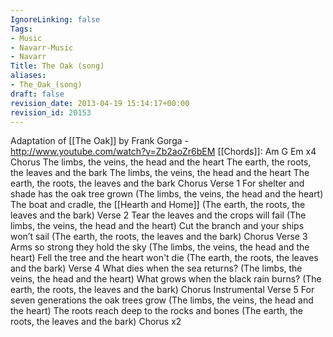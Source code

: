```yaml
---
IgnoreLinking: false
Tags:
- Music
- Navarr-Music
- Navarr
Title: The Oak (song)
aliases:
- The_Oak_(song)
draft: false
revision_date: 2013-04-19 15:14:17+00:00
revision_id: 20153
---
```


Adaptation of [[The Oak]] by Frank Gorga - http://www.youtube.com/watch?v=Zb2aoZr6bEM
[[Chords]]: Am G Em x4
Chorus
The limbs, the veins, the head and the heart
The earth, the roots, the leaves and the bark
The limbs, the veins, the head and the heart
The earth, the roots, the leaves and the bark
Chorus
Verse 1
For shelter and shade has the oak tree grown
(The limbs, the veins, the head and the heart)
The boat and cradle, the [[Hearth and Home]]
(The earth, the roots, the leaves and the bark)
Verse 2
Tear the leaves and the crops will fail
(The limbs, the veins, the head and the heart)
Cut the branch and your ships won’t sail
(The earth, the roots, the leaves and the bark)
Chorus
Verse 3
Arms so strong they hold the sky
(The limbs, the veins, the head and the heart)
Fell the tree and the heart won't die
(The earth, the roots, the leaves and the bark)
Verse 4
What dies when the sea returns?
(The limbs, the veins, the head and the heart)
What grows when the black rain burns?
(The earth, the roots, the leaves and the bark)
Chorus
Instrumental
Verse 5
For seven generations the oak trees grow
(The limbs, the veins, the head and the heart)
The roots reach deep to the rocks and bones
(The earth, the roots, the leaves and the bark)
Chorus x2